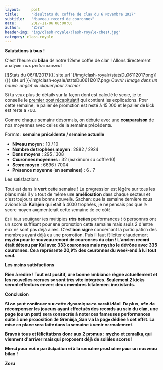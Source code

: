 ```yaml
---
layout:     post
title:      "Résultats du coffre de clan du 6 Novembre 2017"
subtitle:   "Nouveau record de couronnes"
date:       2017-11-06 08:00:00
author:     "Zoru"
header-img: "img/clash-royale/clash-royale-chest.jpg"
category: clash-royale
---
```


<p><b>Salutations à tous !</b></p>

<p>C'est l'heure du <b>bilan</b> de notre 12ème coffre de clan ! Allons directement analyser nos performances !</p>

[![Stats du 06/11/2017]({{ site.url }}/img/clash-royale/statsDu06112017.png)]({{ site.url }}/img/clash-royale/statsDu06112017.png)
<i>Ouvrir l'image dans un nouvel onglet ou cliquer pour zoomer</i>

<p>Si tu veux plus de détails sur la façon dont est calculé le score, je te conseille le <a href="{{ "/clash-royale/2017/08/07/chestresults/" | prepend: site.baseurl }}" target="_blank">premier post récapitulatif</a> qui contient les explications. Pour cette semaine, le palier de promotion est resté à 15 000 et le palier de kick est resté à 700.</p>

<p>Comme chaque semaine désormais, on débute avec une <b>comparaison</b> de nos moyennes avec celles de la semaine précédente.</p>

<p>Format : <b>semaine précédente / semaine actuelle</b></p>
<ul>
	<li><b>Niveau moyen</b> : 10 / 10</li>
	<li><b>Nombre de trophées moyen</b> : 2882 / 2924</li>
	<li><b>Dons moyens</b> : 295 / 308</li>
	<li><b>Couronnes moyennes</b> : 32 (maximum du coffre 10)</li>
	<li><b>Score moyen</b> : 6696 / 7004</li>
	<li><b>Présence moyenne (en semaines)</b> : 6 / 7</li> 
</ul>

<p><span class="post-title">Les satisfactions</span></p>

<p>Tout est dans le <b>vert</b> cette semaine ! La progression est légère sur tous les plans mais il y a tout de même une <b>amélioration</b> dans chaque secteur et c'est toujours une bonne nouvelle. Sachant que la semaine dernière nous avions kick <b>Kalajen</b> qui était à 4000 trophées, je ne pensais pas que le score moyen augmenterait cette semaine de ce côté.</p>

<p>Et il faut souligner les multiples <b>très belles</b> performances ! 6 personnes ont un score suffisant pour une promotion cette semaine mais seuls 2 d'entre eux ne sont pas déjà ainés. C'est <b>bon signe</b> concernant la participation des membres ayant déjà eu une promotion. Puis il faut féliciter chaudement <b>myzho pour le nouveau <b>record</b> de couronnes du clan ! L'ancien record était détenu par <b>Kal</b> avec <b>333</b> couronnes mais <b>myzho</b> le détrône avec <b>335</b> couronnes. Cela représente <b>20,9%</b> des couronnes du week-end à lui tout seul.</p>

<p><span class="post-title">Les moins satisfactions</span></p>

<p><b>Rien à redire</b> ! Tout est positif, une bonne ambiance règne actuellement et les nouvelles recrues se sont <b>très vite</b> intégrées. Seulement 2 kicks seront effectués envers deux membres totalement <b>inexistants</b>.</p>

<p><span class="post-title">Conclusion</span></p>

<p>Si on peut continuer sur cette <b>dynamique</b> ce serait idéal. De plus, afin de récompenser les joueurs ayant effectués des <b>records</b> au sein du clan, une page (ou un post) sera consacrée à noter ces fameuses performances suite à une proposition de <b>Greninja_San</b> via la page dédiée à cet effet. La mise en place sera faite dans la semaine à venir normalement.</p>

<p><b>Bravo</b> à tous et félicitations donc aux 2 promus : <b>myzho</b> et <b>zemalka</b>, qui viennent d'arriver mais qui proposent déjà de solides scores !</p>

<p><b>Merci</b> pour votre participation et à la semaine prochaine pour un nouveau bilan !</p>

<p><b>Zoru</b></p>